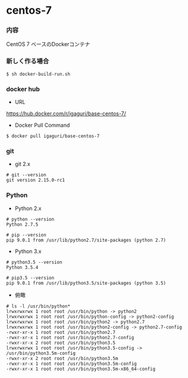 # centos-7

### 内容

CentOS 7 ベースのDockerコンテナ

### 新しく作る場合

```
$ sh docker-build-run.sh
```

### docker hub

+ URL

https://hub.docker.com/r/igaguri/base-centos-7/

+ Docker Pull Command

```
$ docker pull igaguri/base-centos-7
```

### git

+ git 2.x

```
# git --version
git version 2.15.0-rc1
```

### Python

+ Python 2.x

```
# python --version
Python 2.7.5

# pip --version
pip 9.0.1 from /usr/lib/python2.7/site-packages (python 2.7)
```

+ Python 3.x

```
# python3.5 --version
Python 3.5.4

# pip3.5 --version
pip 9.0.1 from /usr/lib/python3.5/site-packages (python 3.5)
```

+ 俯瞰

```
# ls -l /usr/bin/python*
lrwxrwxrwx 1 root root /usr/bin/python -> python2
lrwxrwxrwx 1 root root /usr/bin/python-config -> python2-config
lrwxrwxrwx 1 root root /usr/bin/python2 -> python2.7
lrwxrwxrwx 1 root root /usr/bin/python2-config -> python2.7-config
-rwxr-xr-x 1 root root /usr/bin/python2.7
-rwxr-xr-x 1 root root /usr/bin/python2.7-config
-rwxr-xr-x 2 root root /usr/bin/python3.5
lrwxrwxrwx 1 root root /usr/bin/python3.5-config -> /usr/bin/python3.5m-config
-rwxr-xr-x 2 root root /usr/bin/python3.5m
-rwxr-xr-x 1 root root /usr/bin/python3.5m-config
-rwxr-xr-x 1 root root /usr/bin/python3.5m-x86_64-config
```


